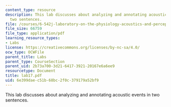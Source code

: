 ```yaml
---
content_type: resource
description: This lab discusses about analyzing and annotating acoustic events in
  two sentences.
file: /courses/6-542j-laboratory-on-the-physiology-acoustics-and-perception-of-speech-fall-2005/6e399daec51b68bc2f0c379179a52bf9_lab17.pdf
file_size: 66759
file_type: application/pdf
learning_resource_types:
- Labs
license: https://creativecommons.org/licenses/by-nc-sa/4.0/
ocw_type: OCWFile
parent_title: Labs
parent_type: CourseSection
parent_uid: 2b73a700-3d21-6417-3921-20167e6a6ee9
resourcetype: Document
title: lab17.pdf
uid: 6e399dae-c51b-68bc-2f0c-379179a52bf9
---
```

This lab discusses about analyzing and annotating acoustic events in two sentences.